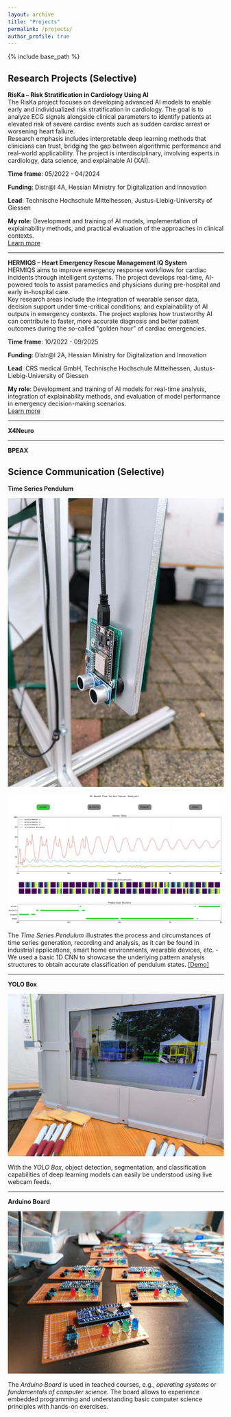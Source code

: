 ```yaml
---
layout: archive
title: "Projects"
permalink: /projects/
author_profile: true
---
```


{% include base_path %}

## Research Projects (Selective)

**RisKa – Risk Stratification in Cardiology Using AI**  
  The RisKa project focuses on developing advanced AI models to enable early and individualized risk stratification in cardiology. The goal is to analyze ECG signals alongside clinical parameters to identify patients at elevated risk of severe cardiac events such as sudden cardiac arrest or worsening heart failure.  
  Research emphasis includes interpretable deep learning methods that clinicians can trust, bridging the gap between algorithmic performance and real-world applicability. The project is interdisciplinary, involving experts in cardiology, data science, and explainable AI (XAI).  

**Time frame**: 05/2022 - 04/2024

**Funding**: Distr@l 4A, Hessian Ministry for Digitalization and Innovation

**Lead**: Technische Hochschule Mittelhessen, Justus-Liebig-University of Giessen

**My role**: Development and training of AI models, implementation of explainability methods, and practical evaluation of the approaches in clinical contexts.  
  [Learn more](https://www.lidia-hessen.de/projekte-entdecken/riska-risikostratifizierung-in-der-kardiologie-mittels-ki/)

---

**HERMIQS – Heart Emergency Rescue Management IQ System**  
  HERMIQS aims to improve emergency response workflows for cardiac incidents through intelligent systems. The project develops real-time, AI-powered tools to assist paramedics and physicians during pre-hospital and early in-hospital care.  
  Key research areas include the integration of wearable sensor data, decision support under time-critical conditions, and explainability of AI outputs in emergency contexts. The project explores how trustworthy AI can contribute to faster, more accurate diagnosis and better patient outcomes during the so-called "golden hour" of cardiac emergencies.  
  
**Time frame**: 10/2022 - 09/2025

**Funding**: Distr@l 2A, Hessian Ministry for Digitalization and Innovation

**Lead**: CRS medical GmbH, Technische Hochschule Mittelhessen, Justus-Liebig-University of Giessen

**My role**: Development and training of AI models for real-time analysis, integration of explainability methods, and evaluation of model performance in emergency decision-making scenarios.  
  [Learn more](https://www.lidia-hessen.de/projekte-entdecken/hermiqs-heart-emergency-rescue-management-iq-system/)

---

**X4Neuro**

---

**BPEAX**

## Science Communication (Selective)
 
**Time Series Pendulum**

![pendulum1.jpeg](../images/pendulum1.jpeg)

![pendulum2.png](../images/pendulum2.png)

The _Time Series Pendulum_ illustrates the process and circumstances of time series generation, recording and analysis, as it can be found in industrial applications, smart home environments, wearable devices, etc. - We used a basic 1D CNN to showcase the underlying pattern analysis structures to obtain accurate classification of pendulum states.
[[Demo]](https://gitlab.com/nilsgumpfer/pendulum-timeseries)

---

**YOLO Box**

![yolo_box.jpeg](../images/yolo_box.jpeg)

With the _YOLO Box_, object detection, segmentation, and classification capabilities of deep learning models can easily be understood using live webcam feeds.

---

**Arduino Board**

![arduino_board.jpg](../images/arduino_board.jpg)

The _Arduino Board_ is used in teached courses, e.g., _operating systems_ or _fundamentals of computer science_. The board allows to experience embedded programming and understanding basic computer science principles with hands-on exercises.
